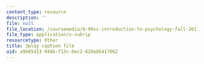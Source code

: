 ```yaml
---
content_type: resource
description: ''
file: null
file_location: /coursemedia/9-00sc-introduction-to-psychology-fall-2011/a9b65d13944bf13c0ec2620a86417062_bihrpOS0qtY.srt
file_type: application/x-subrip
resourcetype: Other
title: 3play caption file
uid: a9b65d13-944b-f13c-0ec2-620a86417062
---
```

